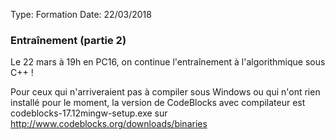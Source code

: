 Type:       Formation
Date:       22/03/2018

### Entraînement (partie 2)

Le 22 mars à 19h en PC16, on continue l'entraînement à l'algorithmique sous C++ !

Pour ceux qui n'arriveraient pas à compiler sous Windows ou qui n'ont rien installé pour le moment, la version de CodeBlocks avec compilateur est codeblocks-17.12mingw-setup.exe sur
http://www.codeblocks.org/downloads/binaries
